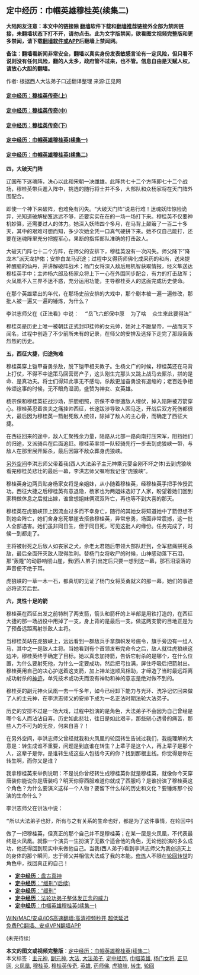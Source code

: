  <h2>定中经历：巾帼英雄穆桂英(续集二)</h2> <p class="notice"><b>大陆网友注意：本文中的链接除 <a href="https://github.com/bannedbook/fanqiang" >翻墙</a>软件下载和<a href="https://github.com/killgcd/justmysocks/blob/master/README.md">翻墙推荐</a>链接外全部为禁网链接，未翻墙状态下打不开，请勿点击。此为文字版禁闻，欲看图文视频完整版和更多禁闻，请下载<a href="https://github.com/bannedbook/fanqiang">翻墙软件或APP</a>后翻墙上禁闻网。</p><p>备注：翻墙看新闻非常安全，翻墙以真实身份发表敏感言论有一定风险，但只看不说则没有任何风险，翻的人太多，政府管不过来，也不管。信息自由是天赋人权，请放心大胆的翻墙。</b></p>  <div class="entry"> <p>作者: 根据西人大法弟子口述翻译整理 来源:正见网</p> <h4><a title="定中经历：穆桂英传奇(上)" href="https://www.bannedbook.org/bnews/tculture/xiulian/20151104/467495.html" target="_blank" >定中经历：穆桂英传奇(上)</a></h4> <h4><a title="定中经历：穆桂英传奇(中)" href="https://www.bannedbook.org/bnews/tculture/xiulian/20151105/467870.html" target="_blank" >定中经历：穆桂英传奇(中)</a></h4> <h4><a title="定中经历：穆桂英传奇(下)" href="https://www.bannedbook.org/bnews/tculture/xiulian/20151108/468739.html" target="_blank" >定中经历：穆桂英传奇(下)</a></h4> <h4><a title="定中经历：巾帼英雄穆桂英(续集一)" href="https://www.bannedbook.org/bnews/tculture/20161028/606931.html" target="_blank" >定中经历：巾帼英雄穆桂英(续集一)</a></h4> <h4><a title="定中经历：巾帼英雄穆桂英(续集一)" href="https://www.bannedbook.org/bnews/tculture/20161102/608445.html" target="_blank" >定中经历：巾帼英雄穆桂英(续集二)</a></h4> <p><strong>四，大破天门阵</strong></p> <p>辽国布下迷魂阵，决心以此和宋朝一决雌雄。此阵共七十二个方阵即七十二个战场，穆桂英带兵進入阵中，挑选的随行将士并不多，大部队和众杨家将在天门阵外围配合。</p> <p>即使一个神下来破阵，也难免有闪失。“大破天门阵”说易行难！迷魂妖阵惊险诡异，光知道破解秘笈远远不够，还要实实在在的一场一场打下来。穆桂英不仅要神机妙算，还需要过人的体力。她深入妖阵四个多月，在马背上颠簸了一百二十多天，其中的艰难可想而知，多少次她全凭一口真气硬拼下来。她不仅自己能打，还要在迷魂阵里充分把握军心，果断的指挥部队准确的打击敌人。</p> <p>大破天门阵七十二个方阵，在师父的安排下，穆桂英没有一次闪失。师父降下”降龙木”派天龙护佑；安排白龙马识途；过程中又得药师佛化成采药的和尚，送来提神醒脑的仙丹，并讲解破阵战术；杨门女将深入敌后用机智获取情报，经义隼送达穆桂英手中；主帅杨六郎及杨家众将上下一心在外围同步配合，有力的打击敌军；火凤凰不入三界不迷不惑，充分运用功能，主导穆桂英人的这面完成历史使命。</p> <p>在那个英雄辈出的年代，在那场史前安排的大戏中，那个剧本被一遍一遍修改，那批人被一遍又一遍的锤炼，为什么？</p>  <pre>李洪志师父在《正法看》中说：  “岳飞六郎保中原  为了啥  众生來此要得法” (《洪吟二》)</pre> <p>穆桂英是历史上唯一被朝廷正式封印挂帅的女元帅，她对上不跪皇帝，一战而天下闻名，过程中创造了不少前所未有的记录，在师父的安排及选择下走完了那段轰轰烈烈的历史。</p> <p><strong>五，西征大捷，归途殉难</strong></p> <p>穆桂英穿上铠甲奋勇杀敌，脱下铠甲相夫教子。生杨文广的时候，穆桂英还在马背上打仗，不得不中途策马回营房产子，这头刚生完那头又跳上战马去厮杀，拼的是命、是真功夫。将士们得知此事无不感动，杀敌更加奋勇没有退缩的；老百姓争相传颂这事的时候，无不眼角湿润，盛赞为神女、女英雄。</p> <p>杨宗保和穆桂英征战沙场，肝胆相照，宗保不幸惨遭敌人埋伏，掉入陷阱被万箭穿心。穆桂英忍着丧夫之痛挂帅西征，长途跋涉导致人困马乏，开战后双方死伤都很大，最后因为穆桂英一箭射死敌人统领，除掉了敌人的主心骨，而确定了西征大捷。</p> <p>在西征回来的途中，敌人汇聚残余力量，陆路从北部一路向南打压宋军，阻挡她们的归途，又派骑兵在后面追赶。穆桂英率领一队轻骑先行一步去到虎狼峡一带，与敌人在那里展开厮杀，最后因寡不敌众葬身虎狼峡。</p> <p><span class='wp_keywordlink'><a href="https://www.bannedbook.org/forum3/topic61.html" title="电子书：人间神话《另外空间》" target="_blank">另外空间</a></span>李洪志师父带着我(西人大法弟子主元神乘元婴金刚不坏之体)去到虎狼峡看完穆桂英悲壮的最后一幕，李洪志师父嘱咐我记住“虎狼峡”。</p>  <p>穆桂英身边两员贴身杨家女将是亲姐妹，从小随着穆桂英，经穆桂英手把手传授武功。西征大捷之后穆桂英有意退隐，杨家也为两姐妹选好了人家，盼望着她们回到家稍做休息之后就出嫁，谁曾想姐妹俩双双阵亡，再也等不到大喜的那天。</p> <p>穆桂英在虎狼峡顶上因流血过多而不幸身亡，随行的其她女将知道她中了箭但想不到她会阵亡，她们舍身忘死攀崖去搭救穆桂英，异常忠勇，场面非常震撼，这一批人全部遇害。她们虽非同日生，但于同日死，可见这批人的缘份。任务完成了，时候一到都走了。</p> <p>主将被射死之后敌人如丧家之犬，佘老太君随后带领大部队赶到，全军悲痛拼死杀敌，最后全面歼灭敌人取得胜利。替杨门女将收尸的时候，山神感动落下石泪，那“轰隆”的动静响彻山崖，我(西人弟子)出定后只要一想到这一幕，那石泪滚落的声音便不绝于耳。</p> <p>虎狼峡的一草一木一石，都真切的见证了杨门女将英勇就义的那一幕，她们的事迹必将流芳后世。</p> <p><strong>六，灵性十足的箭</strong></p> <p>穆桂英在西征出发之前特制了两支箭，箭头和箭杆的上半部是用铁打造的，在西征大捷的那一场战役中用掉了一支，身上背的是最后一支。做这两支箭的目地正是为了预备远距离射杀敌人主将。</p>  <p>当穆桂英站在虎狼峡上，远远看到一群敌兵手拿旗帜发号施令，旗手旁边有一组人马，其中之一是敌人主将。当她看到有个首领发布完命令之后，敌人就往虎狼峡这边冲，穆桂英终于确定了目标。她以真念加持箭，告诉它射杀的是哪个，在什么位置，为什么要射死他，为什么一定要成功，然后把弓拉满，屏住呼吸后把箭射出。穆桂英用自己的决心护送着这支箭，加上神龙送顺风相助，才缔造了当时最远距离成功射杀的<span class='wp_keywordlink'><a href="https://www.bannedbook.org/forum3/topic69.html" title="电子书：神迹" target="_blank">神迹</a></span>，单凭技术或功夫而没有神助和神的意志是绝对做不到的。</p> <p>穆桂英的副元神火凤凰一去一千多年，如今已经卸下能力与光环、洗净记忆回来做了人的主元神，在李洪志师父的安排下成为一名正法时期法轮大法弟子。</p> <p>历史的安排不过是一场大戏，过程中扮演的是角色，大法弟子不会因为自己曾经是哪个名人而沾沾自喜。历史如此悲壮，往日是如此艰辛，那些剜心透骨的痛苦，那些人力不可为的无奈，何来自喜？！</p> <p>在另外空间，李洪志师父曾经就我和火凤凰的轮回转生告诫过我们，我能理解的大意是：转生成谁不重要，问题是到底谁在转生？上辈子是这个人，再上辈子是那个人，这辈子是你，是谁转生成这些人包括今天的你？找到那根主线。你觉得是你在转生啊，而你又是谁？</p> <p>我拿穆桂英来举例说明：不是说你曾经转生成穆桂英你就是穆桂英，就像你今天穿唐装你能说你是唐装吗？明天你穿西服难道你就成了西服吗？是谁扮演了穆桂英这个角色？为什么要演义这样一个人物？要留下什么样的历史和文化？要锤炼那个扮演的生命什么？</p> <p>李洪志师父在讲法中说：</p>  <pre>“所以大法弟子也好，所有与之有关系的生命也好，都是为了这件事情，在轮回中尝试与积奠着各自必备的。”(《什么是大法弟子》)</pre> <p>做了一把穆桂英，但真正的那个自己并不是穆桂英；在某一层是火凤凰，不代表最终是火凤凰。就像一个演员一生扮演了无数个适合他的角色，无论他扮演的多么成功，他还得回到现实中来做他自己。当我(西人弟子)看到李洪志师父为我创造天上的身体的那个瞬间，忠于师父并相信大法成了我的本能。<span class='wp_keywordlink'><a href="https://www.qi-gong.me/" title="气功修炼网" target="_blank">修炼</a></span>人不限在<span class='wp_keywordlink'><a href="https://www.bannedbook.org/forum3/topic80.html" title="轮回转世">轮回转世</a></span>的角色中，找回真正的自己！</p> <ul class='op-related-articles' title='相关阅读'> <li><a href='https://www.bannedbook.org/bnews/tculture/xiulian/20170709/789145.html' target='_blank'><b>定中经历</b>：盘古真神</a></li> <li><a href='https://www.bannedbook.org/bnews/tculture/xiulian/20170629/782170.html' target='_blank'><b>定中经历</b>：“缓刑”(后续)</a></li> <li><a href='https://www.bannedbook.org/bnews/tculture/xiulian/20170621/777964.html' target='_blank'><b>定中经历</b>：“缓刑”</a></li> <li><a href='https://www.bannedbook.org/bnews/tculture/20161109/611419.html' target='_blank'><b>定中经历</b>：法轮功弟子整体发正念的威力</a></li> <li><a href='https://www.bannedbook.org/bnews/tculture/20161028/606931.html' target='_blank'><b>定中经历</b>：巾帼英雄穆桂英(续集一)</a></li> </ul> <p class="texttj"> <a href="https://github.com/bannedbook/fanqiang/wiki/V2ray%E6%9C%BA%E5%9C%BA" target="_blank">WIN/MAC/安卓/iOS高速翻墙:高清视频秒开,超低延迟</a><br/> <a href="https://github.com/bannedbook/fanqiang/wiki/%E7%A6%81%E9%97%BB%E7%BD%91%E5%AE%89%E5%8D%93%E7%BF%BB%E5%A2%99%E6%96%B0%E9%97%BBAPP" target="_blank">免费PC翻墙、安卓VPN翻墙APP</a></p><div id="archive-pix-1" class="banner-ads"> <!-- AuctionX Display platform tag START --> <div id="26318x728x90x621x_ADSLOT1" clicktrack="%%CLICK_URL_ESC%%"></div> <!-- AuctionX Display platform tag END --> </div> <div id="archive-pix-2" class="banner-ads"> <!-- AuctionX Display platform tag START --> <div id="26315x300x250x621x_ADSLOT1" clicktrack="%%CLICK_URL_ESC%%"></div> <!-- AuctionX Display platform tag END --> </div><p>(未完待续)</p><a name='sharetosocial'></a>       <div><b>本文的图文或视频完整版</b>：<a href='https://www.bannedbook.org/bnews/tculture/20161102/608445.html'>定中经历：巾帼英雄穆桂英(续集二)</a></div>  </div><!--END ENTRY--> <div class="postfooter"> <div>本文标签：<a href="https://www.bannedbook.org/bnews/tag/%e4%b8%bb%e5%85%83%e7%a5%9e/" rel="tag">主元神</a>, <a href="https://www.bannedbook.org/bnews/tag/%e5%89%af%e5%85%83%e7%a5%9e/" rel="tag">副元神</a>, <a href="https://www.bannedbook.org/bnews/tag/%E5%A4%A7%E6%B3%95/" rel="tag">大法</a>, <a href="https://www.bannedbook.org/bnews/tag/%E5%A4%A7%E6%B3%95%E5%BC%9F%E5%AD%90/" rel="tag">大法弟子</a>, <a href="https://www.bannedbook.org/bnews/tag/%e5%ae%9a%e4%b8%ad%e7%bb%8f%e5%8e%86/" rel="tag">定中经历</a>, <a href="https://www.bannedbook.org/bnews/tag/%E5%B7%BE%E5%B8%BC%E8%8B%B1%E9%9B%84/" rel="tag">巾帼英雄</a>, <a href="https://www.bannedbook.org/bnews/tag/%e6%9d%a8%e9%97%a8%e5%a5%b3%e5%b0%86/" rel="tag">杨门女将</a>, <a href="https://www.bannedbook.org/bnews/tag/%e6%ad%a3%e8%a7%81%e7%bd%91/" rel="tag">正见网</a>, <a href="https://www.bannedbook.org/bnews/tag/%e7%81%ab%e5%87%a4%e5%87%b0/" rel="tag">火凤凰</a>, <a href="https://www.bannedbook.org/bnews/tag/%e7%a9%86%e6%a1%82%e8%8b%b1/" rel="tag">穆桂英</a>, <a href="https://www.bannedbook.org/bnews/tag/%e7%a9%86%e6%a1%82%e8%8b%b1%e4%bc%a0%e5%a5%87/" rel="tag">穆桂英传奇</a>, <a href="https://www.bannedbook.org/bnews/tag/%E8%8B%B1%E9%9B%84/" rel="tag">英雄</a>, <a href="https://www.bannedbook.org/bnews/tag/%e8%8d%af%e5%b8%88%e4%bd%9b/" rel="tag">药师佛</a>, <a href="https://www.bannedbook.org/bnews/tag/%e8%99%8e%e7%8b%bc%e5%b3%a1/" rel="tag">虎狼峡</a>, <a href="https://www.bannedbook.org/bnews/tag/%E8%BD%AC%E7%94%9F/" rel="tag">转生</a>, <a href="https://www.bannedbook.org/bnews/tag/%e8%bd%ae%e5%9b%9e/" rel="tag">轮回</a></div>  </div><!--END POSTFOOTER--> 